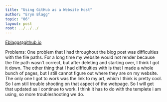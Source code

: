 ```yaml
---
title: "Using GitHub as a Website Host"
author: "Eryn Blagg"
topic: "06"
layout: post
root: ../../../
---
```





Eblagg@github.io

Problems: One problem that I had throughout the blog post was difficulties with the file paths. For a long time my website would not render because the file path wasn’t correct, but after deleting and starting over, I think I got it down. The other thing that I had difficulties with is that I made a whole bunch of pages, but I still cannot figure out where they are on my website. The only one I got to work was the link to my art, which I think is pretty cool. So I am still trouble shooting on that aspect of the webpage. So I will get that updated as I continue to work. I think it has to do with the templete i am using, so more troubleshooting we do. 


